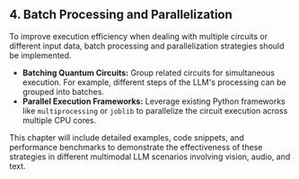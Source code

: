 ## 4. Batch Processing and Parallelization

To improve execution efficiency when dealing with multiple circuits or different input data, batch processing and parallelization strategies should be implemented.

* **Batching Quantum Circuits:** Group related circuits for simultaneous execution.  For example, different steps of the LLM's processing can be grouped into batches.
* **Parallel Execution Frameworks:** Leverage existing Python frameworks like `multiprocessing` or `joblib` to parallelize the circuit execution across multiple CPU cores.

This chapter will include detailed examples, code snippets, and performance benchmarks to demonstrate the effectiveness of these strategies in different multimodal LLM scenarios involving vision, audio, and text.


<a id='chapter-5'></a>
